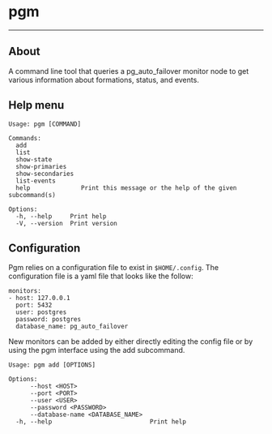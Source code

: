 # pgm

----

## About

A command line tool that queries a pg_auto_failover monitor node to get various information about formations, status,
and events.

## Help menu

```
Usage: pgm [COMMAND]

Commands:
  add
  list
  show-state
  show-primaries
  show-secondaries
  list-events
  help              Print this message or the help of the given subcommand(s)

Options:
  -h, --help     Print help
  -V, --version  Print version
```

## Configuration

Pgm relies on a configuration file to exist in `$HOME/.config`.
The configuration file is a yaml file that looks like the follow:

```
monitors:
- host: 127.0.0.1
  port: 5432
  user: postgres
  password: postgres
  database_name: pg_auto_failover
```

New monitors can be added by either directly editing the config file or by
using the pgm interface using the add subcommand.

```
Usage: pgm add [OPTIONS]

Options:
      --host <HOST>
      --port <PORT>
      --user <USER>
      --password <PASSWORD>
      --database-name <DATABASE_NAME>
  -h, --help                           Print help
```